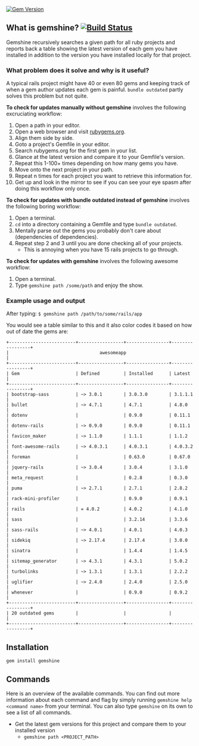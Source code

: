[![Gem Version](https://badge.fury.io/rb/gemshine.png)](http://badge.fury.io/rb/gemshine)

## What is gemshine? [![Build Status](https://secure.travis-ci.org/nickjj/gemshine.png)](http://travis-ci.org/nickjj/gemshine)

Gemshine recursively searches a given path for all ruby projects and reports back a table showing the latest version of each gem you have installed in addition to the version you have installed locally for that project.

### What problem does it solve and why is it useful?

A typical rails project might have 40 or even 80 gems and keeping track of when a gem author updates each gem is painful. `bundle outdated` partly solves this problem but not quite.

**To check for updates manually without gemshine** involves the following excruciating workflow:

1. Open a path in your editor.
2. Open a web browser and visit [rubygems.org](http://www.rubygems.org).
3. Align them side by side.
4. Goto a project's Gemfile in your editor.
5. Search rubygems.org for the first gem in your list.
6. Glance at the latest version and compare it to your Gemfile's version.
7. Repeat this 1-100+ times depending on how many gems you have.
8. Move onto the next project in your path.
9. Repeat n times for each project you want to retrieve this information for.
10. Get up and look in the mirror to see if you can see your eye spasm after doing this workflow only once.

**To check for updates with bundle outdated instead of gemshine** involves the following boring workflow:

1. Open a terminal.
2. `cd` into a directory containing a Gemfile and type `bundle outdated`.
3. Mentally parse out the gems you probably don't care about (dependencies of dependencies).
4. Repeat step 2 and 3 until you are done checking all of your projects.
    - This is annoying when you have 15 rails projects to go through.

**To check for updates with gemshine** involves the following awesome workflow:

1. Open a terminal.
2. Type `gemshine path /some/path` and enjoy the show.

### Example usage and output

After typing: `$ gemshine path /path/to/some/rails/app`

You would see a table similar to this and it also color codes it based on how out of date the gems are:

```
+-------------------------+-----------------+----------------+-----------------+
|                                  awesomeapp                                  |
+-------------------------+-----------------+----------------+-----------------+
| Gem                     | Defined         | Installed      | Latest          |
+-------------------------+-----------------+----------------+-----------------+
| bootstrap-sass          | ~> 3.0.1        | 3.0.3.0        | 3.1.1.1         |
| bullet                  | ~> 4.7.1        | 4.7.1          | 4.8.0           |
| dotenv                  |                 | 0.9.0          | 0.11.1          |
| dotenv-rails            | ~> 0.9.0        | 0.9.0          | 0.11.1          |
| favicon_maker           | ~> 1.1.0        | 1.1.1          | 1.1.2           |
| font-awesome-rails      | ~> 4.0.3.1      | 4.0.3.1        | 4.0.3.2         |
| foreman                 |                 | 0.63.0         | 0.67.0          |
| jquery-rails            | ~> 3.0.4        | 3.0.4          | 3.1.0           |
| meta_request            |                 | 0.2.8          | 0.3.0           |
| puma                    | ~> 2.7.1        | 2.7.1          | 2.8.2           |
| rack-mini-profiler      |                 | 0.9.0          | 0.9.1           |
| rails                   | = 4.0.2         | 4.0.2          | 4.1.0           |
| sass                    |                 | 3.2.14         | 3.3.6           |
| sass-rails              | ~> 4.0.1        | 4.0.1          | 4.0.3           |
| sidekiq                 | ~> 2.17.4       | 2.17.4         | 3.0.0           |
| sinatra                 |                 | 1.4.4          | 1.4.5           |
| sitemap_generator       | ~> 4.3.1        | 4.3.1          | 5.0.2           |
| turbolinks              | ~> 1.3.1        | 1.3.1          | 2.2.2           |
| uglifier                | ~> 2.4.0        | 2.4.0          | 2.5.0           |
| whenever                |                 | 0.9.0          | 0.9.2           |
+-------------------------+-----------------+----------------+-----------------+
| 20 outdated gems        |                 |                |                 |
+-------------------------+-----------------+----------------+-----------------+
```

## Installation

`gem install gemshine`

## Commands

Here is an overview of the available commands. You can find out more information about each command and flag by simply running `gemshine help <command name>` from your terminal. You can also type `gemshine` on its own to see a list of all commands.

- Get the latest gem versions for this project and compare them to your installed version
    - `gemshine path <PROJECT_PATH>`